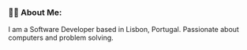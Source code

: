 

  <div align="left">

  ### 🧗‍♀️ About Me:
  
  I am a Software Developer based in Lisbon, Portugal. Passionate about computers and problem solving. 
   
 </div>


 
